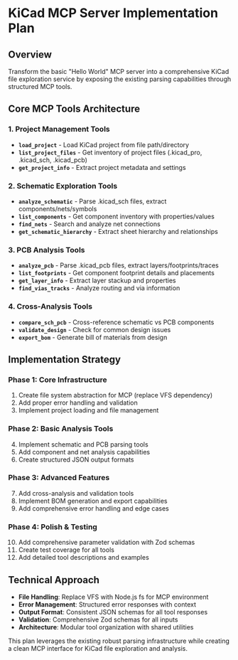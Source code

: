 # KiCad MCP Server Implementation Plan

## Overview

Transform the basic "Hello World" MCP server into a comprehensive KiCad file exploration service by exposing the existing parsing capabilities through structured MCP tools.

## Core MCP Tools Architecture

### 1. Project Management Tools

- **`load_project`** - Load KiCad project from file path/directory
- **`list_project_files`** - Get inventory of project files (.kicad_pro, .kicad_sch, .kicad_pcb)
- **`get_project_info`** - Extract project metadata and settings

### 2. Schematic Exploration Tools

- **`analyze_schematic`** - Parse .kicad_sch files, extract components/nets/symbols
- **`list_components`** - Get component inventory with properties/values
- **`find_nets`** - Search and analyze net connections
- **`get_schematic_hierarchy`** - Extract sheet hierarchy and relationships

### 3. PCB Analysis Tools

- **`analyze_pcb`** - Parse .kicad_pcb files, extract layers/footprints/traces
- **`list_footprints`** - Get component footprint details and placements
- **`get_layer_info`** - Extract layer stackup and properties
- **`find_vias_tracks`** - Analyze routing and via information

### 4. Cross-Analysis Tools

- **`compare_sch_pcb`** - Cross-reference schematic vs PCB components
- **`validate_design`** - Check for common design issues
- **`export_bom`** - Generate bill of materials from design

## Implementation Strategy

### Phase 1: Core Infrastructure

1. Create file system abstraction for MCP (replace VFS dependency)
2. Add proper error handling and validation
3. Implement project loading and file management

### Phase 2: Basic Analysis Tools

4. Implement schematic and PCB parsing tools
5. Add component and net analysis capabilities
6. Create structured JSON output formats

### Phase 3: Advanced Features

7. Add cross-analysis and validation tools
8. Implement BOM generation and export capabilities
9. Add comprehensive error handling and edge cases

### Phase 4: Polish & Testing

10. Add comprehensive parameter validation with Zod schemas
11. Create test coverage for all tools
12. Add detailed tool descriptions and examples

## Technical Approach

- **File Handling**: Replace VFS with Node.js fs for MCP environment
- **Error Management**: Structured error responses with context
- **Output Format**: Consistent JSON schemas for all tool responses
- **Validation**: Comprehensive Zod schemas for all inputs
- **Architecture**: Modular tool organization with shared utilities

This plan leverages the existing robust parsing infrastructure while creating a clean MCP interface for KiCad file exploration and analysis.
